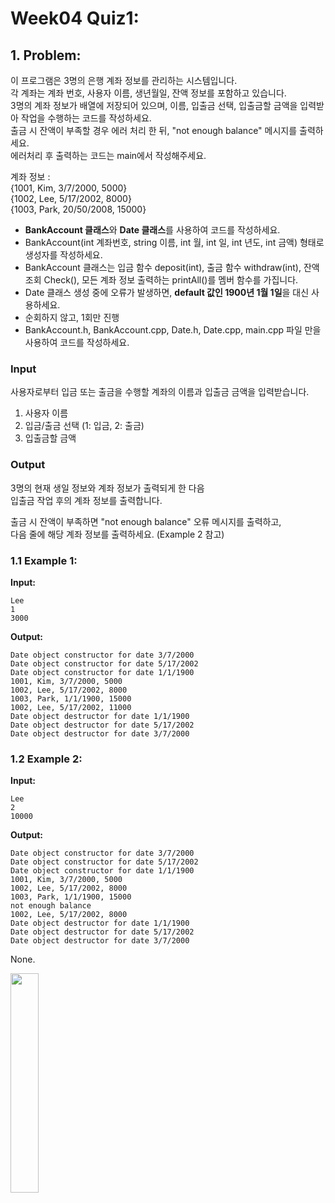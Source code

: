 # Week04 Quiz1:

## 1. Problem:

이 프로그램은 3명의 은행 계좌 정보를 관리하는 시스템입니다.  
각 계좌는 계좌 번호, 사용자 이름, 생년월일, 잔액 정보를 포함하고 있습니다.  
3명의 계좌 정보가 배열에 저장되어 있으며, 이름, 입출금 선택, 입출금할 금액을 입력받아 작업을 수행하는 코드를 작성하세요.  
출금 시 잔액이 부족할 경우 에러 처리 한 뒤, "not enough balance" 메시지를 출력하세요.  
에러처리 후 출력하는 코드는 main에서 작성해주세요.

계좌 정보 :  
{1001, Kim, 3/7/2000, 5000}  
{1002, Lee, 5/17/2002, 8000}  
{1003, Park, 20/50/2008, 15000}  

- **BankAccount 클래스**와 **Date 클래스**를 사용하여 코드를 작성하세요.
- BankAccount(int 계좌번호, string 이름, int 월, int 일, int 년도, int 금액) 형태로 생성자를 작성하세요.
- BankAccount 클래스는 입금 함수 deposit(int), 출금 함수 withdraw(int), 잔액 조회 Check(), 모든 계좌 정보 출력하는 printAll()를 멤버 함수를 가집니다.
- Date 클래스 생성 중에 오류가 발생하면, **default 값인 1900년 1월 1일**을 대신 사용하세요.
- 순회하지 않고, 1회만 진행
- BankAccount.h, BankAccount.cpp, Date.h, Date.cpp, main.cpp 파일 만을 사용하여 코드를 작성하세요.  

### Input
사용자로부터 입금 또는 출금을 수행할 계좌의 이름과 입출금 금액을 입력받습니다.  

1. 사용자 이름  
2. 입금/출금 선택 (1: 입금, 2: 출금)  
3. 입출금할 금액  

### Output  

3명의 현재 생일 정보와 계좌 정보가 출력되게 한 다음   
입출금 작업 후의 계좌 정보를 출력합니다.  

출금 시 잔액이 부족하면 "not enough balance" 오류 메시지를 출력하고,  
다음 줄에 해당 계좌 정보를 출력하세요. (Example 2 참고)

  
### 1.1 Example 1:  

**Input:**  

```
Lee
1
3000
```

**Output:**  
```
Date object constructor for date 3/7/2000
Date object constructor for date 5/17/2002
Date object constructor for date 1/1/1900
1001, Kim, 3/7/2000, 5000
1002, Lee, 5/17/2002, 8000
1003, Park, 1/1/1900, 15000
1002, Lee, 5/17/2002, 11000
Date object destructor for date 1/1/1900
Date object destructor for date 5/17/2002
Date object destructor for date 3/7/2000
```

### 1.2 Example 2:  

**Input:**

```
Lee
2
10000
```

**Output:**
```
Date object constructor for date 3/7/2000
Date object constructor for date 5/17/2002
Date object constructor for date 1/1/1900
1001, Kim, 3/7/2000, 5000
1002, Lee, 5/17/2002, 8000
1003, Park, 1/1/1900, 15000
not enough balance
1002, Lee, 5/17/2002, 8000
Date object destructor for date 1/1/1900
Date object destructor for date 5/17/2002
Date object destructor for date 3/7/2000
```

None.

<img src="https://cdn.imweb.me/upload/S201906178853c3e170808/c5d876d707352.jpg" width=30% align=center />
